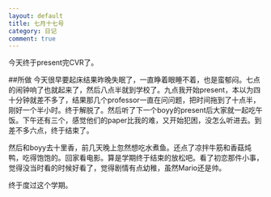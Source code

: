 ```yaml
---
layout: default
title: 七月十七号
category: 日记
comment: true
---
```

今天终于present完CVR了。

##所做
今天很早要起床结果昨晚失眠了，一直睁着眼睡不着，也是蛮郁闷。七点的闹钟响了也就起来了，然后八点半就到学校了。九点我开始present，本以为四十分钟就差不多了，结果那几个professor一直在问问题，把时间拖到了十点半，刚好一个半小时。终于解脱了。然后听了下一个boyy的present后大家就一起吃午饭。下午还有三个，感觉他们的paper比我的难，又开始犯困，没怎么听进去。到差不多六点，终于结束了。

然后和boyy去十里香，前几天晚上忽然想吃水煮鱼。还点了凉拌牛筋和香菇炖鸭，吃得饱饱的。回家看电影。算是学期终于结束的放松吧。看了初恋那件小事，觉得没当时看的时候好看了，觉得剧情有点幼稚，虽然Mario还是帅。

终于度过这个学期。